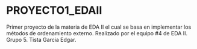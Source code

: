 # PROYECTO1_EDAII
Primer proyecto de la materia de EDA II el cual se basa en implementar los métodos de ordenamiento externo. Realizado por el equipo #4 de EDA II. Grupo 5. Tista Garcia Edgar.
